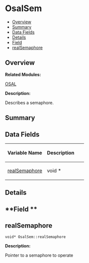 # OsalSem<a name="EN-US_TOPIC_0000001054799615"></a>

-   [Overview](#section2126566152165633)
-   [Summary](#section342043791165633)
-   [Data Fields](#pub-attribs)
-   [Details](#section1018333321165633)
-   [Field](#section745122028165633)
-   [realSemaphore](#aa75332b5aea77a106ec3542c9f692860)

## **Overview**<a name="section2126566152165633"></a>

**Related Modules:**

[OSAL](osal.md)

**Description:**

Describes a semaphore. 

## **Summary**<a name="section342043791165633"></a>

## Data Fields<a name="pub-attribs"></a>

<a name="table872157972165633"></a>
<table><thead align="left"><tr id="row1441533304165633"><th class="cellrowborder" valign="top" width="50%" id="mcps1.1.3.1.1"><p id="p1800958638165633"><a name="p1800958638165633"></a><a name="p1800958638165633"></a>Variable Name</p>
</th>
<th class="cellrowborder" valign="top" width="50%" id="mcps1.1.3.1.2"><p id="p1264743211165633"><a name="p1264743211165633"></a><a name="p1264743211165633"></a>Description</p>
</th>
</tr>
</thead>
<tbody><tr id="row1150505101165633"><td class="cellrowborder" valign="top" width="50%" headers="mcps1.1.3.1.1 "><p id="p1120292511165633"><a name="p1120292511165633"></a><a name="p1120292511165633"></a><a href="osalsem.md#aa75332b5aea77a106ec3542c9f692860">realSemaphore</a></p>
</td>
<td class="cellrowborder" valign="top" width="50%" headers="mcps1.1.3.1.2 "><p id="p722223398165633"><a name="p722223398165633"></a><a name="p722223398165633"></a>void * </p>
</td>
</tr>
</tbody>
</table>

## **Details**<a name="section1018333321165633"></a>

## **Field **<a name="section745122028165633"></a>

## realSemaphore<a name="aa75332b5aea77a106ec3542c9f692860"></a>

```
void* OsalSem::realSemaphore
```

 **Description:**

Pointer to a semaphore to operate 

